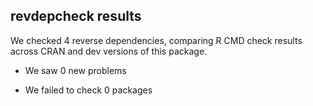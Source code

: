 ## revdepcheck results

We checked 4 reverse dependencies, comparing R CMD check results across CRAN and
dev versions of this package.

 * We saw 0 new problems

 * We failed to check 0 packages

